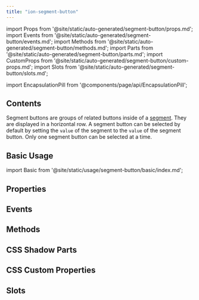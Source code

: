 ```yaml
---
title: "ion-segment-button"
---
```

import Props from '@site/static/auto-generated/segment-button/props.md';
import Events from '@site/static/auto-generated/segment-button/events.md';
import Methods from '@site/static/auto-generated/segment-button/methods.md';
import Parts from '@site/static/auto-generated/segment-button/parts.md';
import CustomProps from '@site/static/auto-generated/segment-button/custom-props.md';
import Slots from '@site/static/auto-generated/segment-button/slots.md';

<head>
  <title>ion-segment-button | Segment Button Icon and Segment Value</title>
  <meta name="description" content="ion-segment-buttons are groups of related buttons inside of a Segment. Learn to use segment button icons and check their values on Ionic Framework Apps." />
</head>

import EncapsulationPill from '@components/page/api/EncapsulationPill';

<EncapsulationPill type="shadow" />

<h2 className="table-of-contents__title">Contents</h2>

Segment buttons are groups of related buttons inside of a [segment](segment.md). They are displayed in a horizontal row. A segment button can be selected by default by setting the `value` of the segment to the `value` of the segment button. Only one segment button can be selected at a time.


## Basic Usage

import Basic from '@site/static/usage/segment-button/basic/index.md';

<Basic />


## Properties
<Props />

## Events
<Events />

## Methods
<Methods />

## CSS Shadow Parts
<Parts />

## CSS Custom Properties
<CustomProps />

## Slots
<Slots />
